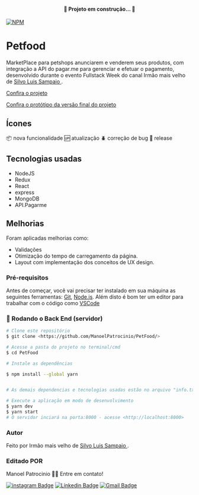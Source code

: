 
<h4 align="center"> 
	🚧  Projeto em construção...  🚧
</h4>

[![NPM](https://img.shields.io/npm/l/react)](https://github.com/ManoelPatrocinio/portifolio/blob/main/LICENSE) 

# Petfood
 MarketPlace para petshops anunciarem e venderem seus produtos, com integração  a API do pagar.me para gerenciar e efetuar o pagamento,  desenvolvido durante o evento Fullstack Week do canal Irmão mais velho de [Silvo Luis Sampaio ](https://www.youtube.com/channel/UC5cfBZHUQpcMvBJDBaX8-jg/featured).

[Confira o projeto](https://petshop-fontend.herokuapp.com/)

[Confira o protótipo da versão final do projeto](https://www.figma.com/file/Js7in6EaEfs0BjF9xBnrr4/MyPetfood?node-id=248%3A9)

## Ícones
:package: nova funcionalidade
:up: atualização
:beetle: correção de bug
:checkered_flag: release

## Tecnologias usadas
  * NodeJS
  * Redux
  * React
  * express
  * MongoDB
  * API.Pagarme


## Melhorias

  Foram aplicadas melhorias como:
  
  * Validações
  * Otimização do tempo de carregamento da página. 
  * Layout com implementação dos conceitos de UX design.

### Pré-requisitos

Antes de começar, você vai precisar ter instalado em sua máquina as seguintes ferramentas:
[Git](https://git-scm.com), [Node.js](https://nodejs.org/en/). 
Além disto é bom ter um editor para trabalhar com o código como [VSCode](https://code.visualstudio.com/)

### 🎲 Rodando o Back End (servidor)

```bash
# Clone este repositório
$ git clone <https://github.com/ManoelPatrocinio/PetFood/>

# Acesse a pasta do projeto no terminal/cmd
$ cd PetFood

# Instale as dependências

$ npm install --global yarn


# As demais dependencias e tecnologias usadas estão no arquivo "info.txt"

# Execute a aplicação em modo de desenvolvimento
$ yarn dev
$ yarn start
# O servidor inciará na porta:8000 - acesse <http://localhost:8000>


```

### Autor

Feito por Irmão mais velho de [Silvo Luis Sampaio ](https://www.youtube.com/channel/UC5cfBZHUQpcMvBJDBaX8-jg/featured).

### Editado POR
Manoel Patrocinio 👋🏽 Entre em contato!

[![instagram Badge](https://img.shields.io/badge/Instagram-E4405F?style=flat-square&logo=instagram&logoColor=white=https://www.instagram.com/patrocinioiii/)](https://www.instagram.com/patrocinioiii/) [![Linkedin Badge](https://img.shields.io/badge/-Manoel-blue?style=flat-square&logo=Linkedin&logoColor=white&link=https://linkedin.com/in/manoel-patrocinio-1b342b203/)](https://linkedin.com/in/manoel-patrocinio-1b342b203) 
[![Gmail Badge](https://img.shields.io/badge/-manoelpatrocinio99@gmail.com-c14438?style=flat-square&logo=Gmail&logoColor=white&link=mailto:manoelpatrocinio99@gmail.com)](mailto:manoelpatrocinio99@gmail.com)
